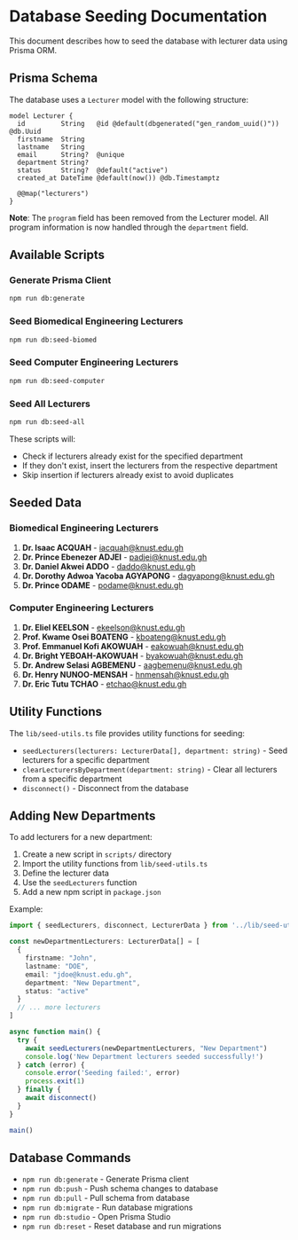 # Database Seeding Documentation

This document describes how to seed the database with lecturer data using Prisma ORM.

## Prisma Schema

The database uses a `Lecturer` model with the following structure:

```prisma
model Lecturer {
  id         String   @id @default(dbgenerated("gen_random_uuid()")) @db.Uuid
  firstname  String
  lastname   String
  email      String?  @unique
  department String?
  status     String?  @default("active")
  created_at DateTime @default(now()) @db.Timestamptz

  @@map("lecturers")
}
```

**Note**: The `program` field has been removed from the Lecturer model. All program information is now handled through the `department` field.

## Available Scripts

### Generate Prisma Client
```bash
npm run db:generate
```

### Seed Biomedical Engineering Lecturers
```bash
npm run db:seed-biomed
```

### Seed Computer Engineering Lecturers
```bash
npm run db:seed-computer
```

### Seed All Lecturers
```bash
npm run db:seed-all
```

These scripts will:
- Check if lecturers already exist for the specified department
- If they don't exist, insert the lecturers from the respective department
- Skip insertion if lecturers already exist to avoid duplicates

## Seeded Data

### Biomedical Engineering Lecturers
1. **Dr. Isaac ACQUAH** - iacquah@knust.edu.gh
2. **Dr. Prince Ebenezer ADJEI** - padjei@knust.edu.gh
3. **Dr. Daniel Akwei ADDO** - daddo@knust.edu.gh
4. **Dr. Dorothy Adwoa Yacoba AGYAPONG** - dagyapong@knust.edu.gh
5. **Dr. Prince ODAME** - podame@knust.edu.gh

### Computer Engineering Lecturers
1. **Dr. Eliel KEELSON** - ekeelson@knust.edu.gh
2. **Prof. Kwame Osei BOATENG** - kboateng@knust.edu.gh
3. **Prof. Emmanuel Kofi AKOWUAH** - eakowuah@knust.edu.gh
4. **Dr. Bright YEBOAH-AKOWUAH** - byakowuah@knust.edu.gh
5. **Dr. Andrew Selasi AGBEMENU** - aagbemenu@knust.edu.gh
6. **Dr. Henry NUNOO-MENSAH** - hnmensah@knust.edu.gh
7. **Dr. Eric Tutu TCHAO** - etchao@knust.edu.gh

## Utility Functions

The `lib/seed-utils.ts` file provides utility functions for seeding:

- `seedLecturers(lecturers: LecturerData[], department: string)` - Seed lecturers for a specific department
- `clearLecturersByDepartment(department: string)` - Clear all lecturers from a specific department
- `disconnect()` - Disconnect from the database

## Adding New Departments

To add lecturers for a new department:

1. Create a new script in `scripts/` directory
2. Import the utility functions from `lib/seed-utils.ts`
3. Define the lecturer data
4. Use the `seedLecturers` function
5. Add a new npm script in `package.json`

Example:
```typescript
import { seedLecturers, disconnect, LecturerData } from '../lib/seed-utils'

const newDepartmentLecturers: LecturerData[] = [
  {
    firstname: "John",
    lastname: "DOE",
    email: "jdoe@knust.edu.gh",
    department: "New Department",
    status: "active"
  }
  // ... more lecturers
]

async function main() {
  try {
    await seedLecturers(newDepartmentLecturers, "New Department")
    console.log('New Department lecturers seeded successfully!')
  } catch (error) {
    console.error('Seeding failed:', error)
    process.exit(1)
  } finally {
    await disconnect()
  }
}

main()
```

## Database Commands

- `npm run db:generate` - Generate Prisma client
- `npm run db:push` - Push schema changes to database
- `npm run db:pull` - Pull schema from database
- `npm run db:migrate` - Run database migrations
- `npm run db:studio` - Open Prisma Studio
- `npm run db:reset` - Reset database and run migrations 